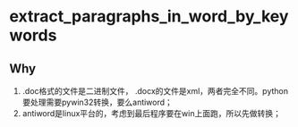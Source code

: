 # extract_paragraphs_in_word_by_keywords

## Why
1. .doc格式的文件是二进制文件， .docx的文件是xml，两者完全不同。python要处理需要pywin32转换，要么antiword；
2. antiword是linux平台的，考虑到最后程序要在win上面跑，所以先做转换；